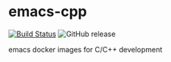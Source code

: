 # emacs-cpp

[![Build Status](https://travis-ci.org/JinWuZhao/emacs-cpp.svg?branch=master)](https://travis-ci.org/JinWuZhao/emacs-cpp) ![GitHub release](https://img.shields.io/github/tag/JinWuZhao/emacs-cpp.svg)  

emacs docker images for C/C++ development
